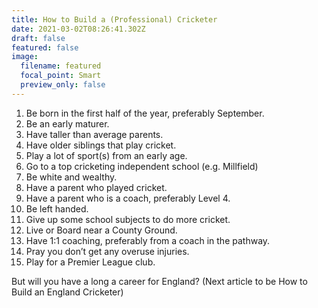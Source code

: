 ```yaml
---
title: How to Build a (Professional) Cricketer
date: 2021-03-02T08:26:41.302Z
draft: false
featured: false
image:
  filename: featured
  focal_point: Smart
  preview_only: false
---
```



1. Be born in the first half of the year, preferably September.
2. Be an early maturer.
3. Have taller than average parents.
4. Have older siblings that play cricket.
5. Play a lot of sport(s) from an early age.
6. Go to a top cricketing independent school (e.g. Millfield)
7. Be white and wealthy.
8. Have a parent who played cricket.
9. Have a parent who is a coach, preferably Level 4.
10. Be left handed.
11. Give up some school subjects to do more cricket.
12. Live or Board near a County Ground.
13. Have 1:1 coaching, preferably from a coach in the pathway.
14. Pray you don’t get any overuse injuries. 
15. Play for a Premier League club.

But will you have a long a career for England? (Next article to be How to Build an England Cricketer)